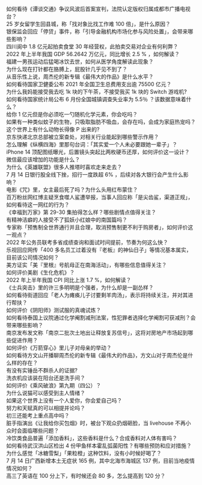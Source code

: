 如何看待《谭谈交通》争议风波后首案宣判，法院认定版权归属成都市广播电视台？  
25 岁女留学生回县城，称「找对象比找工作难 100 倍」，是什么原因？  
银保监会回应「停贷」事件，称「引导金融机构市场化参与风险处置」，会带来哪些影响？  
四川阆中 1.8 亿元起拍卖食堂 30 年经营权，此拍卖交易对企业有何利弊？  
2022 年上半年我国 GDP 56.2642 万亿元，同比增长 2.5 % ，如何解读？  
福建一男孩运动后猛喝冰饮去世，如何从医学角度解读此现象？  
为什么现在打针都在胳膊上，屁股针几乎见不到了？  
从音乐性上说，周杰伦的新专辑《最伟大的作品》是什么水平？  
如何看待国家卫健委公布 2021 年全国卫生总费用支出逾 75500 亿元？  
为什么我妈能接受我去吃 1k 块的下午茶，不接受我买 1k 块的 Switch 游戏机?  
如何看待国家统计局公布 6 月份全国城镇调查失业率为 5.5％ ？该数据意味着什么？  
给你 1 亿元但是你必须吃一勺随机化学元素，你会吃吗？  
如果有一种类似蚊子的生物，只吸取脂肪不吸血，会存在吗，会成为家庭热宠吗？  
这个世界上有什么动物长得像 P 出来的?  
京东快递北京总部被立案查处，对相关行业能起到哪些警示作用？  
怎么理解《纵横四海》里那句台词：「其实爱一个人未必要跟她一辈子」？  
iPhone 14 顶配图纸曝光，后置镜头突起比两枚硬币还厚，如何评价这一设计？  
微信最应该增加的功能是什么？  
为什么《英雄联盟》很多人推塔时喜欢走来走去？  
7 月 14 日银行股全线下挫，招行一度跌超 6% ，后续对各大银行会产生什么影响？  
电影《咒》里，女主最后死了吗？为什么头用红布蒙住？  
百万粉丝网红博主疑烹食噬人鲨遭举报，当事人回应称「是尖齿鲨，渠道正规」，如何看待这一网红的行为？  
《幸福到万家》第 29-30 集拍得怎么样？哪些剧情点值得关注？  
有精神洁癖的人接受不了狐妖小红娘中的南国篇吗？  
专家称「预售制全世界通行并且合理，取消预售制更不利于购房者」，如何评价这一观点？  
2022 年公务员联考多省成绩查询和面试时间提前，节奏为何这么快？  
乐视回应网传「400 多名员工过着没有『老板』的神仙日子」等情况基本属实，目前该公司情况如何？  
美方证实「美『里根』号航母正在南海活动」，有哪些信息值得关注？  
如何评价美剧《生化危机》？  
2022 年上半年我国 CPI 同比上涨 1.7 %，如何解读？  
《士兵突击》里的许三多明明是个强者，为什么却是一副怂样？  
如何看待街道回应「老人为瘫痪儿子讨要剩羊肉汤」，表示将持续关注，并对其进行帮扶？  
如何评价《阴阳师》测试服的真魂试炼？  
如何看待泰国上议院通过化学阉割减刑法案，性犯罪者选择化学阉割可获减刑？会带来哪些影响？  
南京发布发文称「南京二批次土地出让释放复苏信号」，这将对房地产市场起到哪些促进作用？  
如何评价《万箭穿心》里儿子对母亲的举动？  
如何看待方文山开播聊周杰伦的新专辑《最伟大的作品》，方文山对于周杰伦是什么样的存在？  
有没有实锤岳不群杀人的证据?  
洗衣机应该装在阳台还是洗手间？  
如何评价《乘风破浪》第九期（四公）？  
为什么说猫可以感受到主人情绪？  
如果这个世界上没有一个人爱你，你会爱自己吗？  
努力和天赋真的可以相提并论吗？  
初三还能考上重点高中吗？  
脏手指演出《让我给你买包烟》时，被台下观众扔烟砸脸，当 livehouse 不再小众时会面临哪些问题？  
冷饮类食品普遍「添加香料」，这些香料是什么？合成香料对人体有害吗？  
如何看待武汉洪山区检出 4 份甲鱼样本霍乱弧菌阳性？有哪些预防和应对措施？  
为什么感觉「冰糖雪梨」「果粒橙」这种饮料，没有小时候好喝了？  
7 月 14 日广西新增本土无症状 165 例，其中北海市海城区 137 例，目前当地疫情情况如何？  
高三了英语在 100 分上下，有时候还会 80 多，怎么提高到 120 分？  
